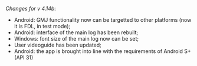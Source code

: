 _Changes for v 4.14b_:
- Android: GMJ functionality now can be targetted to other platforms (now it is FDL, in test mode);
- Android: interface of the main log has been rebuilt;
- Windows: font size of the main log now can be set;
- User videoguide has been updated;
- Android: the app is brought into line with the requirements of Android S+ (API 31)
